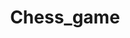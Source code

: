 ---
title: Chess_game
description: Chess, a timeless strategy game, pits two players in a battle of wits. Each piece moves uniquely, aiming to checkmate the opponent's king.
link: https://github.com/Gyanthakur/Chess_game and deployment(https://gyanthakur.github.io/Chess_game/)
tech stack: html, css, javascript
github profile link: https://github.com/Gyanthakur
---